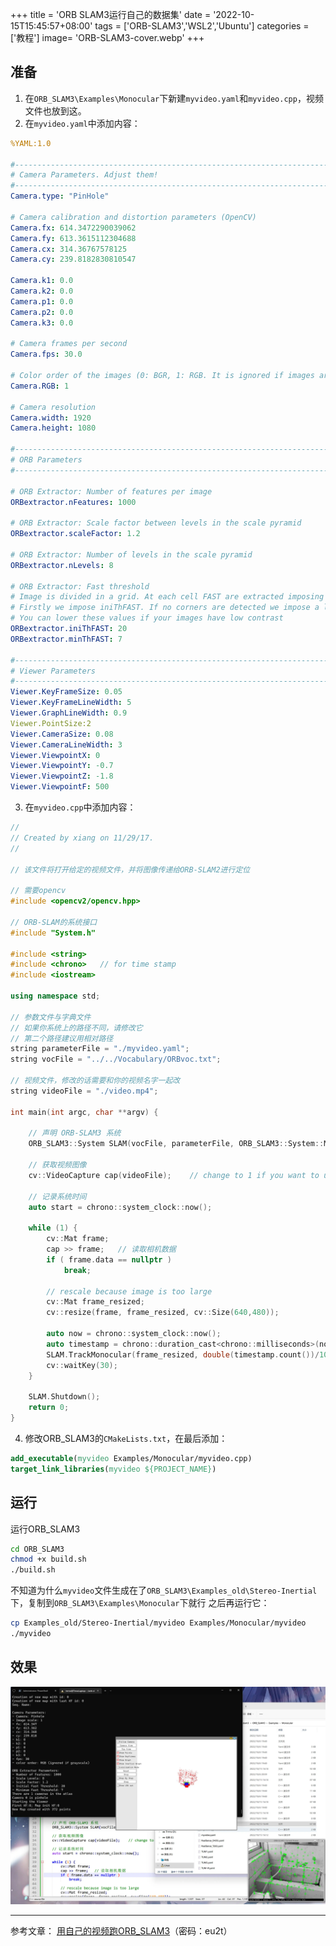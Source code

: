 +++
title = 'ORB SLAM3运行自己的数据集'
date = '2022-10-15T15:45:57+08:00'
tags = ['ORB-SLAM3','WSL2','Ubuntu']
categories = ['教程']
image= 'ORB-SLAM3-cover.webp'
+++


## 准备
1. 在`ORB_SLAM3\Examples\Monocular`下新建`myvideo.yaml`和`myvideo.cpp`，视频文件也放到这。
2. 在`myvideo.yaml`中添加内容：
```yaml
%YAML:1.0

#--------------------------------------------------------------------------------------------
# Camera Parameters. Adjust them!
#--------------------------------------------------------------------------------------------
Camera.type: "PinHole"

# Camera calibration and distortion parameters (OpenCV) 
Camera.fx: 614.3472290039062
Camera.fy: 613.3615112304688
Camera.cx: 314.36767578125
Camera.cy: 239.8182830810547

Camera.k1: 0.0
Camera.k2: 0.0
Camera.p1: 0.0
Camera.p2: 0.0
Camera.k3: 0.0

# Camera frames per second 
Camera.fps: 30.0

# Color order of the images (0: BGR, 1: RGB. It is ignored if images are grayscale)
Camera.RGB: 1

# Camera resolution
Camera.width: 1920
Camera.height: 1080

#--------------------------------------------------------------------------------------------
# ORB Parameters
#--------------------------------------------------------------------------------------------

# ORB Extractor: Number of features per image
ORBextractor.nFeatures: 1000

# ORB Extractor: Scale factor between levels in the scale pyramid 	
ORBextractor.scaleFactor: 1.2

# ORB Extractor: Number of levels in the scale pyramid	
ORBextractor.nLevels: 8

# ORB Extractor: Fast threshold
# Image is divided in a grid. At each cell FAST are extracted imposing a minimum response.
# Firstly we impose iniThFAST. If no corners are detected we impose a lower value minThFAST
# You can lower these values if your images have low contrast			
ORBextractor.iniThFAST: 20
ORBextractor.minThFAST: 7

#--------------------------------------------------------------------------------------------
# Viewer Parameters
#--------------------------------------------------------------------------------------------
Viewer.KeyFrameSize: 0.05
Viewer.KeyFrameLineWidth: 5
Viewer.GraphLineWidth: 0.9
Viewer.PointSize:2
Viewer.CameraSize: 0.08
Viewer.CameraLineWidth: 3
Viewer.ViewpointX: 0
Viewer.ViewpointY: -0.7
Viewer.ViewpointZ: -1.8
Viewer.ViewpointF: 500
```
3. 在`myvideo.cpp`中添加内容：
```cpp
//
// Created by xiang on 11/29/17.
//

// 该文件将打开给定的视频文件，并将图像传递给ORB-SLAM2进行定位

// 需要opencv
#include <opencv2/opencv.hpp>

// ORB-SLAM的系统接口
#include "System.h"

#include <string>
#include <chrono>   // for time stamp
#include <iostream>

using namespace std;

// 参数文件与字典文件
// 如果你系统上的路径不同，请修改它
// 第二个路径建议用相对路径
string parameterFile = "./myvideo.yaml";
string vocFile = "../../Vocabulary/ORBvoc.txt";

// 视频文件，修改的话需要和你的视频名字一起改
string videoFile = "./video.mp4";

int main(int argc, char **argv) {

    // 声明 ORB-SLAM3 系统
    ORB_SLAM3::System SLAM(vocFile, parameterFile, ORB_SLAM3::System::MONOCULAR, true);

    // 获取视频图像
    cv::VideoCapture cap(videoFile);    // change to 1 if you want to use USB camera.

    // 记录系统时间
    auto start = chrono::system_clock::now();

    while (1) {
        cv::Mat frame;
        cap >> frame;   // 读取相机数据
        if ( frame.data == nullptr )
            break;

        // rescale because image is too large
        cv::Mat frame_resized;
        cv::resize(frame, frame_resized, cv::Size(640,480));

        auto now = chrono::system_clock::now();
        auto timestamp = chrono::duration_cast<chrono::milliseconds>(now - start);
        SLAM.TrackMonocular(frame_resized, double(timestamp.count())/1000.0);
        cv::waitKey(30);
    }

    SLAM.Shutdown();
    return 0;
}
```
4. 修改ORB_SLAM3的`CMakeLists.txt`，在最后添加：
```cmake
add_executable(myvideo Examples/Monocular/myvideo.cpp)
target_link_libraries(myvideo ${PROJECT_NAME})
```

## 运行
运行ORB_SLAM3
```bash
cd ORB_SLAM3
chmod +x build.sh
./build.sh
```
不知道为什么`myvideo`文件生成在了`ORB_SLAM3\Examples_old\Stereo-Inertial`下，复制到`ORB_SLAM3\Examples\Monocular`下就行
之后再运行它：
```bash
cp Examples_old/Stereo-Inertial/myvideo Examples/Monocular/myvideo
./myvideo
```


## 效果
![运行效果](orb-slam3-myvideo-renderings.webp)

---

参考文章：
[用自己的视频跑ORB_SLAM3](https://www.yuque.com/docs/share/446d5e89-6833-42e7-964d-17c32d98a2cb?#)（密码：eu2t）
